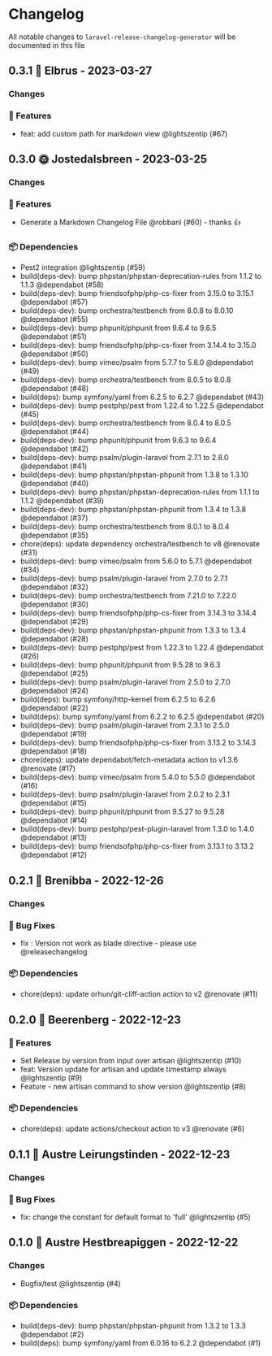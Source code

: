 # Changelog

All notable changes to `laravel-release-changelog-generator` will be documented in this file

## 0.3.1 🌈 Elbrus - 2023-03-27

### Changes

### 🚀 Features

- feat: add custom path for markdown view @lightszentip (#67)

## 0.3.0 🌞 Jostedalsbreen - 2023-03-25

### Changes

### 🚀 Features

- Generate a Markdown Changelog File @robbanl  (#60) - thanks 👍

### 📦 Dependencies

- Pest2 integration @lightszentip (#59)
- build(deps-dev): bump phpstan/phpstan-deprecation-rules from 1.1.2 to 1.1.3 @dependabot (#58)
- build(deps-dev): bump friendsofphp/php-cs-fixer from 3.15.0 to 3.15.1 @dependabot (#57)
- build(deps-dev): bump orchestra/testbench from 8.0.8 to 8.0.10 @dependabot (#55)
- build(deps-dev): bump phpunit/phpunit from 9.6.4 to 9.6.5 @dependabot (#51)
- build(deps-dev): bump friendsofphp/php-cs-fixer from 3.14.4 to 3.15.0 @dependabot (#50)
- build(deps-dev): bump vimeo/psalm from 5.7.7 to 5.8.0 @dependabot (#49)
- build(deps-dev): bump orchestra/testbench from 8.0.5 to 8.0.8 @dependabot (#48)
- build(deps): bump symfony/yaml from 6.2.5 to 6.2.7 @dependabot (#43)
- build(deps-dev): bump pestphp/pest from 1.22.4 to 1.22.5 @dependabot (#45)
- build(deps-dev): bump orchestra/testbench from 8.0.4 to 8.0.5 @dependabot (#44)
- build(deps-dev): bump phpunit/phpunit from 9.6.3 to 9.6.4 @dependabot (#42)
- build(deps-dev): bump psalm/plugin-laravel from 2.7.1 to 2.8.0 @dependabot (#41)
- build(deps-dev): bump phpstan/phpstan-phpunit from 1.3.8 to 1.3.10 @dependabot (#40)
- build(deps-dev): bump phpstan/phpstan-deprecation-rules from 1.1.1 to 1.1.2 @dependabot (#39)
- build(deps-dev): bump phpstan/phpstan-phpunit from 1.3.4 to 1.3.8 @dependabot (#37)
- build(deps-dev): bump orchestra/testbench from 8.0.1 to 8.0.4 @dependabot (#35)
- chore(deps): update dependency orchestra/testbench to v8 @renovate (#31)
- build(deps-dev): bump vimeo/psalm from 5.6.0 to 5.7.1 @dependabot (#34)
- build(deps-dev): bump psalm/plugin-laravel from 2.7.0 to 2.7.1 @dependabot (#32)
- build(deps-dev): bump orchestra/testbench from 7.21.0 to 7.22.0 @dependabot (#30)
- build(deps-dev): bump friendsofphp/php-cs-fixer from 3.14.3 to 3.14.4 @dependabot (#29)
- build(deps-dev): bump phpstan/phpstan-phpunit from 1.3.3 to 1.3.4 @dependabot (#28)
- build(deps-dev): bump pestphp/pest from 1.22.3 to 1.22.4 @dependabot (#26)
- build(deps-dev): bump phpunit/phpunit from 9.5.28 to 9.6.3 @dependabot (#25)
- build(deps-dev): bump psalm/plugin-laravel from 2.5.0 to 2.7.0 @dependabot (#24)
- build(deps): bump symfony/http-kernel from 6.2.5 to 6.2.6 @dependabot (#22)
- build(deps): bump symfony/yaml from 6.2.2 to 6.2.5 @dependabot (#20)
- build(deps-dev): bump psalm/plugin-laravel from 2.3.1 to 2.5.0 @dependabot (#19)
- build(deps-dev): bump friendsofphp/php-cs-fixer from 3.13.2 to 3.14.3 @dependabot (#18)
- chore(deps): update dependabot/fetch-metadata action to v1.3.6 @renovate (#17)
- build(deps-dev): bump vimeo/psalm from 5.4.0 to 5.5.0 @dependabot (#16)
- build(deps-dev): bump psalm/plugin-laravel from 2.0.2 to 2.3.1 @dependabot (#15)
- build(deps-dev): bump phpunit/phpunit from 9.5.27 to 9.5.28 @dependabot (#14)
- build(deps-dev): bump pestphp/pest-plugin-laravel from 1.3.0 to 1.4.0 @dependabot (#13)
- build(deps-dev): bump friendsofphp/php-cs-fixer from 3.13.1 to 3.13.2 @dependabot (#12)

## 0.2.1 🎄 Brenibba - 2022-12-26

### Changes

### 🐛 Bug Fixes

- fix : Version not work as blade directive - please use @releasechangelog

### 📦 Dependencies

- chore(deps): update orhun/git-cliff-action action to v2 @renovate (#11)

## 0.2.0 🎄 Beerenberg - 2022-12-23

### 🚀 Features

- Set Release by version from input over artisan @lightszentip (#10)
- feat: Version update for artisan and update timestamp always @lightszentip (#9)
- Feature - new artisan command to show version @lightszentip (#8)

### 📦 Dependencies

- chore(deps): update actions/checkout action to v3 @renovate (#6)

## 0.1.1 🌈 Austre Leirungstinden - 2022-12-23

### Changes

### 🐛 Bug Fixes

- fix: change the constant for default format to 'full' @lightszentip (#5)

## 0.1.0 🌈 Austre Hestbreapiggen - 2022-12-22

### Changes

- Bugfix/test @lightszentip (#4)

### 📦 Dependencies

- build(deps-dev): bump phpstan/phpstan-phpunit from 1.3.2 to 1.3.3 @dependabot (#2)
- build(deps): bump symfony/yaml from 6.0.16 to 6.2.2 @dependabot (#1)
